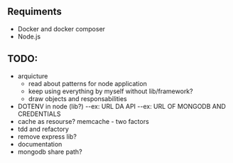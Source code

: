 ## Requiments
- Docker and docker composer
- Node.js

## TODO:
- arquicture
  - read about patterns for node application
  - keep using everything by myself without lib/framework?
  - draw objects and responsabilities
- DOTENV in node (lib?)
 --ex: URL DA API
 --ex: URL OF MONGODB AND CREDENTIALS
- cache as resourse? memcache - two factors
- tdd and refactory
- remove express lib? 
- documentation
- mongodb share path?
